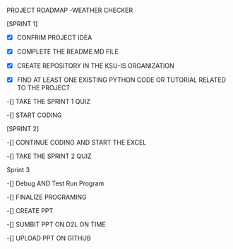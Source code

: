 PROJECT ROADMAP -WEATHER CHECKER

[SPRINT 1]

-[x] CONFRIM PROJECT IDEA

-[x] COMPLETE THE README.MD FILE

-[x] CREATE REPOSITORY IN THE KSU-IS ORGANIZATION

-[x] FIND AT LEAST ONE EXISTING PYTHON CODE OR TUTORIAL RELATED TO THE PROJECT

-[] TAKE THE SPRINT 1 QUIZ

-[] START CODING

[SPRINT 2]

-[] CONTINUE CODING AND START THE EXCEL

-[] TAKE THE SPRINT 2 QUIZ

Sprint 3

-[] Debug AND Test Run Program

-[] FINALIZE PROGRAMING

-[] CREATE PPT

-[] SUMBIT PPT ON D2L ON TIME

-[] UPLOAD PPT ON GITHUB
